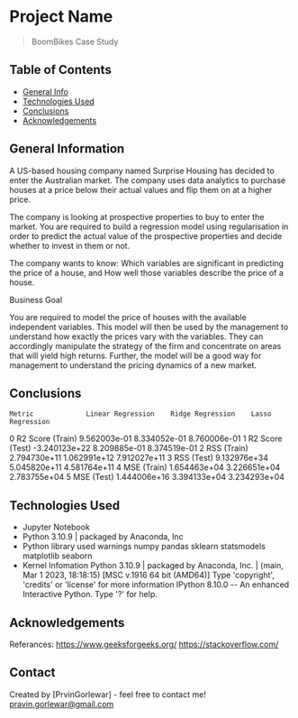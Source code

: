 # Project Name
> BoomBikes Case Study



## Table of Contents
* [General Info](#general-information)
* [Technologies Used](#technologies-used)
* [Conclusions](#conclusions)
* [Acknowledgements](#acknowledgements)

<!-- You can include any other section that is pertinent to your problem -->

## General Information
A US-based housing company named Surprise Housing has decided to enter the Australian market. The company uses data analytics to purchase houses at a price below their actual values and flip them on at a higher price. 

The company is looking at prospective properties to buy to enter the market. You are required to build a regression model using regularisation in order to predict the actual value of the prospective properties and decide whether to invest in them or not.
 
The company wants to know:
Which variables are significant in predicting the price of a house, and
How well those variables describe the price of a house.

Business Goal 

 You are required to model the price of houses with the available independent variables. This model will then be used by the management to understand how exactly the prices vary with the variables. They can accordingly manipulate the strategy of the firm and concentrate on areas that will yield high returns. Further, the model will be a good way for management to understand the pricing dynamics of a new market.


<!-- You don't have to answer all the questions - just the ones relevant to your project. -->

## Conclusions
	Metric	           Linear Regression	Ridge Regression	Lasso Regression
0	R2 Score (Train)	9.562003e-01	8.334052e-01	8.760006e-01
1	R2 Score (Test)	   -3.240123e+22	8.209885e-01	8.374519e-01
2	RSS (Train)	        2.794730e+11	1.062991e+12	7.912027e+11
3	RSS (Test)	        9.132976e+34	5.045820e+11	4.581764e+11
4	MSE (Train)	        1.654463e+04	3.226651e+04	2.783755e+04
5	MSE (Test)	        1.444006e+16	3.394133e+04	3.234293e+04


<!-- You don't have to answer all the questions - just the ones relevant to your project. -->


## Technologies Used
- Jupyter Notebook
- Python 3.10.9 | packaged by Anaconda, Inc
- Python library used
    warnings
    numpy
    pandas
    sklearn
    statsmodels
    matplotlib
    seaborn
- Kernel Infomation
Python 3.10.9 | packaged by Anaconda, Inc. | (main, Mar  1 2023, 18:18:15) [MSC v.1916 64 bit (AMD64)]
Type 'copyright', 'credits' or 'license' for more information
IPython 8.10.0 -- An enhanced Interactive Python. Type '?' for help. 


<!-- As the libraries versions keep on changing, it is recommended to mention the version of library used in this project -->

## Acknowledgements
Referances:
https://www.geeksforgeeks.org/
https://stackoverflow.com/



## Contact
Created by [PrvinGorlewar] - feel free to contact me! pravin.gorlewar@gmail.com


<!-- Optional -->
<!-- ## License -->
<!-- This project is open source and available under the [... License](). -->

<!-- You don't have to include all sections - just the one's relevant to your project -->